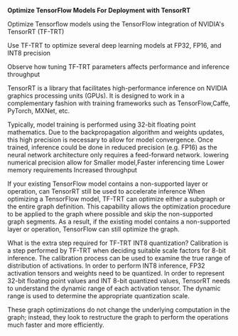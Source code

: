 **Optimize TensorFlow Models For Deployment with TensorRT**


Optimize Tensorflow models using the TensorFlow integration of NVIDIA's TensorRT (TF-TRT)

Use TF-TRT to optimize several deep learning models at FP32, FP16, and INT8 precision   

Observe how tuning TF-TRT parameters affects performance and inference throughput

 TensorRT is a library that facilitates high-performance inference on NVIDIA graphics processing units (GPUs).
 It is designed to work in a complementary fashion with training frameworks such as TensorFlow,Caffe, PyTorch, MXNet, etc.
 
 
Typically, model training is performed using 32-bit floating point mathematics. Due to the backpropagation algorithm and weights updates, this high precision is necessary to allow for model convergence. Once trained, inference could be done in reduced precision (e.g. FP16) as the neural network architecture only requires a feed-forward network. lowering numerical precision allow for Smaller model,Faster inferencing time Lower memory requirements Increased throughput


If your existing TensorFlow model contains a non-supported layer or operation, can TensorRT still be used to accelerate inference
When optimizing a TensorFlow model, TF-TRT can optimize either a  subgraph or the entire graph definition. This capability allows the  optimization procedure to be applied to the graph where possible and  skip the non-supported graph segments. As a result, if the existing  model contains a non-supported layer or operation, TensorFlow can still  optimize the graph.



What is the extra step required for TF-TRT INT8 quantization?
Calibration is a step performed by TF-TRT when deciding suitable scale factors for 8-bit inference. The calibration process can be used to examine the true range of distribution of activations. In order to perform INT8 inference, FP32 activation tensors and weights need to be quantized. In order to represent 32-bit floating point values and INT 8-bit quantized values, TensorRT needs to understand the dynamic range of each activation tensor. The dynamic range is used to determine the appropriate quantization scale.


 These graph optimizations do not change the underlying computation in the graph; instead, they look to restructure the graph to perform the operations much faster and more efficiently.
